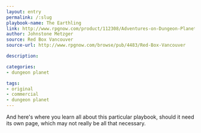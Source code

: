 ```yaml
---
layout: entry
permalink: /:slug
playbook-name: The Earthling
link: http://www.rpgnow.com/product/112308/Adventures-on-Dungeon-Planet
author: Johnstone Metzger
source: Red Box Vancouver
source-url: http://www.rpgnow.com/browse/pub/4483/Red-Box-Vancouver

description:

categories:
- dungeon planet

tags:
- original
- commercial
- dungeon planet
---
```


And here's where you learn all about this particular playbook, should it need its own page, which may not really be all that necessary.
